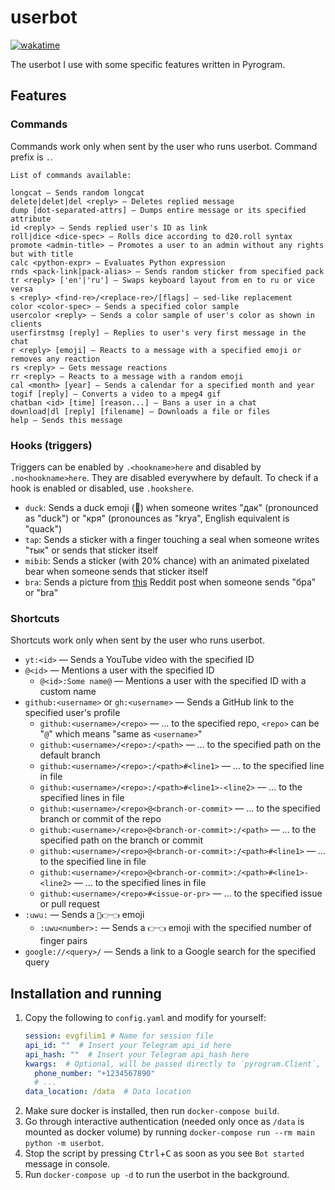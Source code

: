 # userbot

[![wakatime](https://wakatime.com/badge/github/evgfilim1/userbot.svg)](https://wakatime.com/badge/github/evgfilim1/userbot)

The userbot I use with some specific features written in Pyrogram.

## Features

### Commands

Commands work only when sent by the user who runs userbot. Command prefix is `.`.

```
List of commands available:

longcat — Sends random longcat
delete|delet|del <reply> — Deletes replied message
dump [dot-separated-attrs] — Dumps entire message or its specified attribute
id <reply> — Sends replied user's ID as link
roll|dice <dice-spec> — Rolls dice according to d20.roll syntax
promote <admin-title> — Promotes a user to an admin without any rights but with title
calc <python-expr> — Evaluates Python expression
rnds <pack-link|pack-alias> — Sends random sticker from specified pack
tr <reply> ['en'|'ru'] — Swaps keyboard layout from en to ru or vice versa
s <reply> <find-re>/<replace-re>/[flags] — sed-like replacement
color <color-spec> — Sends a specified color sample
usercolor <reply> — Sends a color sample of user's color as shown in clients
userfirstmsg [reply] — Replies to user's very first message in the chat
r <reply> [emoji] — Reacts to a message with a specified emoji or removes any reaction
rs <reply> — Gets message reactions
rr <reply> — Reacts to a message with a random emoji
cal <month> [year] — Sends a calendar for a specified month and year
togif [reply] — Converts a video to a mpeg4 gif
chatban <id> [time] [reason...] — Bans a user in a chat
download|dl [reply] [filename] — Downloads a file or files
help — Sends this message
```

### Hooks (triggers)

Triggers can be enabled by `.<hookname>here` and disabled by `.no<hookname>here`. They are disabled
everywhere by default. To check if a hook is enabled or disabled, use `.hookshere`.

- `duck`: Sends a duck emoji (🦆) when someone writes "дак" (pronounced as "duck") or "кря"
  (pronounces as "krya", English equivalent is "quack")
- `tap`: Sends a sticker with a finger touching a seal when someone writes "тык" or sends that
  sticker itself
- `mibib`: Sends a sticker (with 20% chance) with an animated pixelated bear when someone sends that
  sticker itself
- `bra`: Sends a picture from [this](https://www.reddit.com/r/anime_irl/comments/u4zxol/anime_irl/)
  Reddit post when someone sends "бра" or "bra"

### Shortcuts

Shortcuts work only when sent by the user who runs userbot.

- `yt:<id>` — Sends a YouTube video with the specified ID
- `@<id>` — Mentions a user with the specified ID
  - `@<id>:Some name@` — Mentions a user with the specified ID with a custom name
- `github:<username>` or `gh:<username>` — Sends a GitHub link to the specified user's profile
  - `github:<username>/<repo>` — ... to the specified repo, `<repo>` can be "`@`" which means "same
    as `<username>`"
  - `github:<username>/<repo>:/<path>` — ... to the specified path on the default branch
  - `github:<username>/<repo>:/<path>#<line1>` — ... to the specified line in file
  - `github:<username>/<repo>:/<path>#<line1>-<line2>` — ... to the specified lines in file
  - `github:<username>/<repo>@<branch-or-commit>` — ... to the specified branch or commit of the repo
  - `github:<username>/<repo>@<branch-or-commit>:/<path>` — ... to the specified path on the branch or commit
  - `github:<username>/<repo>@<branch-or-commit>:/<path>#<line1>` — ... to the specified line in file
  - `github:<username>/<repo>@<branch-or-commit>:/<path>#<line1>-<line2>` — ... to the specified lines in file
  - `github:<username>/<repo>#<issue-or-pr>` — ... to the specified issue or pull request
- `:uwu:` — Sends a `🥺👉👈` emoji
  - `:uwu<number>:` — Sends a `👉👈` emoji with the specified number of finger pairs
- `google://<query>/` — Sends a link to a Google search for the specified query

## Installation and running

1. Copy the following to `config.yaml` and modify for yourself:
    ```yaml
    session: evgfilim1 # Name for session file
    api_id: ""  # Insert your Telegram api_id here
    api_hash: ""  # Insert your Telegram api_hash here 
    kwargs:  # Optional, will be passed directly to `pyrogram.Client`, see docs for more info
      phone_number: "+1234567890"
      # ...
    data_location: /data  # Data location
    ```
2. Make sure docker is installed, then run `docker-compose build`.
3. Go through interactive authentication (needed only once as `/data` is mounted as docker volume)
  by running `docker-compose run --rm main python -m userbot`.
4. Stop the script by pressing <kbd>Ctrl</kbd>+<kbd>C</kbd> as soon as you see `Bot started` message
  in console.
5. Run `docker-compose up -d` to run the userbot in the background.
